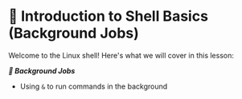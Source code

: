 # 🐚 Introduction to Shell Basics (Background Jobs)
Welcome to the Linux shell! Here's what we will cover in this lesson:

***🔄 Background Jobs***
- Using `&` to run commands in the background


